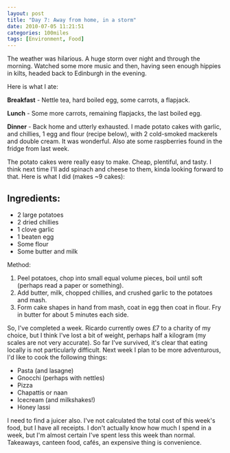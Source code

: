 ```yaml
---
layout: post
title: "Day 7: Away from home, in a storm"
date: 2010-07-05 11:21:51
categories: 100miles
tags: [Environment, Food]
---
```


The weather was hilarious. A huge storm over night and through the morning. Watched some more music and then, having seen enough hippies in kilts, headed back to Edinburgh in the evening.

<!--more-->


Here is what I ate:

**Breakfast** - Nettle tea, hard boiled egg, some carrots, a flapjack.

**Lunch** - Some more carrots, remaining flapjacks, the last boiled egg.

**Dinner** - Back home and utterly exhausted. I made potato cakes with garlic, and chillies, 1 egg and flour (recipe below), with 2 cold-smoked mackerels and double cream. It was wonderful. Also ate some raspberries found in the fridge from last week.

The potato cakes were really easy to make. Cheap, plentiful, and tasty. I think next time I'll add spinach and cheese to them, kinda looking forward to that. Here is what I did (makes ~9 cakes):

## Ingredients:

- 2 large potatoes
- 2 dried chillies
- 1 clove garlic
- 1 beaten egg
- Some flour
- Some butter and milk

Method:

1. Peel potatoes, chop into small equal volume pieces, boil until soft (perhaps read a paper or something).
2. Add butter, milk, chopped chillies, and crushed garlic to the potatoes and mash.
3. Form cake shapes in hand from mash, coat in egg then coat in flour. Fry in butter for about 5 minutes each side.

So, I've completed a week. Ricardo currently owes £7 to a charity of my choice, but I think I've lost a bit of weight, perhaps half a kilogram (my scales are not very accurate). So far I've survived, it's clear that eating locally is not particularly difficult. Next week I plan to be more adventurous, I'd like to cook the following things:

- Pasta (and lasagne)
- Gnocchi (perhaps with nettles)
- Pizza
- Chapattis or naan
- Icecream (and milkshakes!)
- Honey lassi

I need to find a juicer also. I've not calculated the total cost of this week's food, but I have all receipts. I don't actually know how much I spend in a week, but I'm almost certain I've spent less this week than normal. Takeaways, canteen food, cafés, an expensive thing is convenience.

